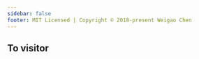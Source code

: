 ```yaml
---
sidebar: false
footer: MIT Licensed | Copyright © 2018-present Weigao Chen
---
```


## To visitor
<welcome/>
<!-- <Test/> -->